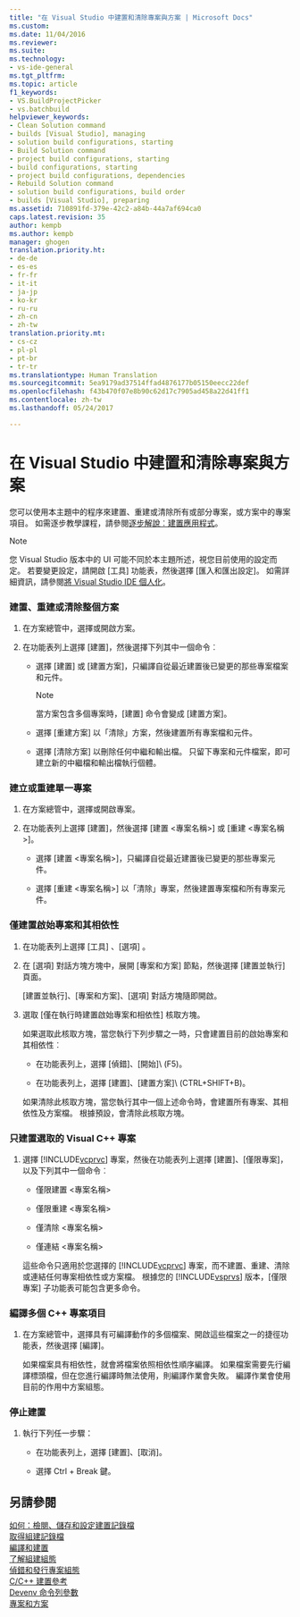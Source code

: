 ```yaml
---
title: "在 Visual Studio 中建置和清除專案與方案 | Microsoft Docs"
ms.custom: 
ms.date: 11/04/2016
ms.reviewer: 
ms.suite: 
ms.technology:
- vs-ide-general
ms.tgt_pltfrm: 
ms.topic: article
f1_keywords:
- VS.BuildProjectPicker
- vs.batchbuild
helpviewer_keywords:
- Clean Solution command
- builds [Visual Studio], managing
- solution build configurations, starting
- Build Solution command
- project build configurations, starting
- build configurations, starting
- project build configurations, dependencies
- Rebuild Solution command
- solution build configurations, build order
- builds [Visual Studio], preparing
ms.assetid: 710891fd-379e-42c2-a84b-44a7af694ca0
caps.latest.revision: 35
author: kempb
ms.author: kempb
manager: ghogen
translation.priority.ht:
- de-de
- es-es
- fr-fr
- it-it
- ja-jp
- ko-kr
- ru-ru
- zh-cn
- zh-tw
translation.priority.mt:
- cs-cz
- pl-pl
- pt-br
- tr-tr
ms.translationtype: Human Translation
ms.sourcegitcommit: 5ea9179ad37514ffad4876177b05150eecc22def
ms.openlocfilehash: f43b470f07e8b90c62d17c7905ad458a22d41ff1
ms.contentlocale: zh-tw
ms.lasthandoff: 05/24/2017

---
```

# <a name="building-and-cleaning-projects-and-solutions-in-visual-studio"></a>在 Visual Studio 中建置和清除專案與方案
您可以使用本主題中的程序來建置、重建或清除所有或部分專案，或方案中的專案項目。 如需逐步教學課程，請參閱[逐步解說︰建置應用程式](../ide/walkthrough-building-an-application.md)。  
  
> [!NOTE]
>  您 Visual Studio 版本中的 UI 可能不同於本主題所述，視您目前使用的設定而定。 若要變更設定，請開啟 [工具] 功能表，然後選擇 [匯入和匯出設定]。 如需詳細資訊，請參閱[將 Visual Studio IDE 個人化](../ide/personalizing-the-visual-studio-ide.md)。  
  
### <a name="to-build-rebuild-or-clean-an-entire-solution"></a>建置、重建或清除整個方案  
  
1.  在方案總管中，選擇或開啟方案。  
  
2.  在功能表列上選擇 [建置]，然後選擇下列其中一個命令︰  
  
    -   選擇 [建置] 或 [建置方案]，只編譯自從最近建置後已變更的那些專案檔案和元件。  
  
        > [!NOTE]
        >  當方案包含多個專案時，[建置] 命令會變成 [建置方案]。  
  
    -   選擇 [重建方案] 以「清除」方案，然後建置所有專案檔和元件。  
  
    -   選擇 [清除方案] 以刪除任何中繼和輸出檔。 只留下專案和元件檔案，即可建立新的中繼檔和輸出檔執行個體。  
  
### <a name="to-build-or-rebuild-a-single-project"></a>建立或重建單一專案  
  
1.  在方案總管中，選擇或開啟專案。  
  
2.  在功能表列上選擇 [建置]，然後選擇 [建置 <專案名稱>] 或 [重建 <專案名稱>]。  
  
    -   選擇 [建置 <專案名稱>]，只編譯自從最近建置後已變更的那些專案元件。  
  
    -   選擇 [重建 <專案名稱>] 以「清除」專案，然後建置專案檔和所有專案元件。  
  
### <a name="to-build-only-the-startup-project-and-its-dependencies"></a>僅建置啟始專案和其相依性  
  
1.  在功能表列上選擇 [工具] 、[選項] 。  
  
2.  在 [選項] 對話方塊方塊中，展開 [專案和方案] 節點，然後選擇 [建置並執行] 頁面。  
  
     [建置並執行]、[專案和方案]、[選項] 對話方塊隨即開啟。  
  
3.  選取 [僅在執行時建置啟始專案和相依性] 核取方塊。  
  
     如果選取此核取方塊，當您執行下列步驟之一時，只會建置目前的啟始專案和其相依性︰  
  
    -   在功能表列上，選擇 [偵錯]、[開始]\ (F5)。  
  
    -   在功能表列上，選擇 [建置]、[建置方案]\ (CTRL+SHIFT+B)。  
  
     如果清除此核取方塊，當您執行其中一個上述命令時，會建置所有專案、其相依性及方案檔。 根據預設，會清除此核取方塊。  
  
### <a name="to-build-only-the-selected-visual-c-project"></a>只建置選取的 Visual C++ 專案  
  
1.  選擇 [!INCLUDE[vcprvc](../code-quality/includes/vcprvc_md.md)] 專案，然後在功能表列上選擇 [建置]、[僅限專案]，以及下列其中一個命令︰  
  
    -   僅限建置 <專案名稱>  
  
    -   僅限重建 <專案名稱>  
  
    -   僅清除 <專案名稱>  
  
    -   僅連結 <專案名稱>  
  
     這些命令只適用於您選擇的 [!INCLUDE[vcprvc](../code-quality/includes/vcprvc_md.md)] 專案，而不建置、重建、清除或連結任何專案相依性或方案檔。 根據您的 [!INCLUDE[vsprvs](../code-quality/includes/vsprvs_md.md)] 版本，[僅限專案] 子功能表可能包含更多命令。  
  
### <a name="to-compile-multiple-c-project-items"></a>編譯多個 C++ 專案項目  
  
1.  在方案總管中，選擇具有可編譯動作的多個檔案、開啟這些檔案之一的捷徑功能表，然後選擇 [編譯]。  
  
     如果檔案具有相依性，就會將檔案依照相依性順序編譯。 如果檔案需要先行編譯標頭檔，但在您進行編譯時無法使用，則編譯作業會失敗。 編譯作業會使用目前的作用中方案組態。  
  
### <a name="to-stop-a-build"></a>停止建置  
  
1.  執行下列任一步驟：  
  
    -   在功能表列上，選擇 [建置]、[取消]。  
  
    -   選擇 Ctrl + Break 鍵。  
  
## <a name="see-also"></a>另請參閱  
 [如何：檢閱、儲存和設定建置記錄檔](../ide/how-to-view-save-and-configure-build-log-files.md)   
 [取得組建記錄檔](../msbuild/obtaining-build-logs-with-msbuild.md)   
 [編譯和建置](../ide/compiling-and-building-in-visual-studio.md)   
 [了解組建組態](../ide/understanding-build-configurations.md)   
 [偵錯和發行專案組態](http://msdn.microsoft.com/en-us/0440b300-0614-4511-901a-105b771b236e)   
 [C/C++ 建置參考](/cpp/build/reference/c-cpp-building-reference)   
 [Devenv 命令列參數](../ide/reference/devenv-command-line-switches.md)   
 [專案和方案](../ide/solutions-and-projects-in-visual-studio.md)
